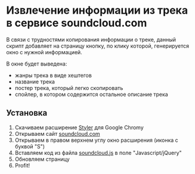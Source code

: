 # Извлечение информации из трека в сервисе soundcloud.com
В связи с трудностями копирования информации о треке, данный скрипт добавляет на страницу кнопку, по клику которой, генерируется окно с нужной информацией. 

В окне будет выведена: 
- жанры трека в виде хештегов
- название трека
- постер трека, который легко скопировать
- спойлер, в котором содержится остальное описание трека


## Установка 
1. Скачиваем расширение [Styler](//chrome.google.com/webstore/detail/styler/bogdgcfoocbajfkjjolkmcdcnnellpkb) для Google Chromу
2. Открываем сайт [soundcloud.com](//soundcloud.com/)
3. Открываем в правом верхнем углу окно расширения (иконка с буквой "S")
4. Вставляем код из файла [soundcloud.js](./soundcloud.js) в поле "Javascript/jQuery"
5. Обновляем страницу
6. Profit!
